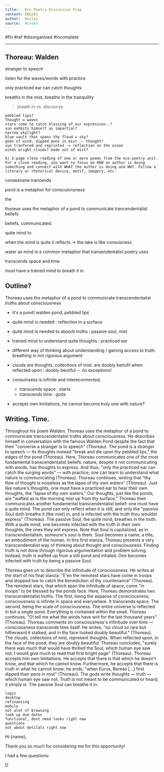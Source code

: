 ```yaml
---
title:   Eco Poetry Discussion Prep
context: ENG201
author:  Huxley
source:  #index
---
```


#flo #ref #disorganized #incomplete

---



 ## Thoreau: Walden

stranger to speech

listen for the waves/words with practice

only practiced ear can catch thoughts

breaths in the mist, breaths in the tranquility

> breath in vs. discourse


```
pebbled lips?
thought = waves
stars come to catch blessing of our expression..?
sun exhbits himself as impartial? 
narrow skylight?
blue vault that spans thy floud = sky?
gods of wind, dipped pens in mist -- thought? 
sun tranfered and reprinted -> reflection on the ocean
winds wright clouds? made out of mist?
```


```
A) 2-page close reading of one or more poems from the eco-poetry unit. For a close reading, you want to focus on HOW an author is doing something and connect with WHAT the author is doing and WHY. Follow a literary or rhetorical device, motif, imagery, etc.
```


consesnene trancends

pond is a metaphor for conscuionsness

the 


thoreue uses the metaphor of a pond to communicate trancendentalist beliefs

beliefs, communicated:

quite mind to 

when the mind is quite it reflects -> the lake is like consuisness

water as mind is a common metaphor that transendentalist poetry uses

transcends space and time

must have a trained mind to breath it in


## Outline?

Thoreau uses the metaphor of a pond to communicate transcendentalist truths about consciousness

- it's a pond! walden pond, pebbled lips

- quite mind is needed : reflection in a surface 
- quite mind is needed to absorb truths : passive soul, mist
- trained mind to understand quite thoughts : practiced ear
- different way of thinking about understanding / gaining access to truth: breathing in not rigorous argument
- clouds are thoughts, collections of mist. are doubly beitufil when reflected upon : doubly beutiful -- no exceptions!
- consuinsess is infinite and intereconnected,
	- transcends space : starts
	- transcends time : gods

- accepts own limitations, he cannot become truly one with nature? 






## Writing. Time. 



Throughout his poem *Walden*, Thoreau uses the metaphor of a pond to communicate transcendentalist truths about consciousness. He describes himself in conversation with the famous Walden Pond despite the fact that their "converse a stranger is to speech" (Thoreau). The pond is a stranger to speech — its thoughts instead "break and die upon thy pebbled lips," the edges of the pond (Thoreau). Here, Thoreau communicates one of the most fundamental transcendentalist beliefs: nature, despite it not communicating with words, has thoughts to express. And thus, "only the practiced ear can catch the surging words" — with practice, one can learn to understand what nature is communicating (Thoreau). Thoreau continues, writing that "thy flow of thought is noiseless as the lapse of thy own waters" (Thoreau). Just like nature's thoughts, one must have a practiced ear to hear their own thoughts, the "lapse of thy own waters." Our thoughts, just like the ponds, are "wafted as is the morning mist up from thy surface." Thoreau then communicates another fundamental transcendentalist belief: one must have a quite mind. The pond can only reflect when it is still, and only the "passive Soul doth breathe it [the mist] in, and is infected with the truth thou wouldst express" (Thoreau). The passive Soul, the quite mind, breathes in the truth. With a quite mind, one becomes infected with the truth in their own thoughts, the ones they will express. Note that Soul is capitalized, as in transcendentalism, someone's soul *is* them. Soul becomes a name, a title, an embodiment of the human. In this first stanza, Thoreau presents a very transcendentalist way of thinking about thought and consciousness. Finding truth is not done through rigorous argumentation and problem solving. Instead, truth is wafted up from a still pond and inhaled. One becomes infected with truth by being a passive Soul. 

Thoreau goes on to describe the infinitude of consciousness. He writes at the start of his final stanza: "E'en the remotest stars have come in troops and stopped low to catch the benediction of thy countenance" (Thoreau). The remotest stars, that which span the infinitude of space, come "in troops" to be blessed by the ponds face. Here, Thoreau demonstrates two transcendentalist truths. The first, being the expanse of consciousness; consciousness is infinite in space and everywhere. It transcends space. The second, being the scale of consciousness. The entire universe is reflected in but a single pond. Everything is contained within the small. Thoreau continues, "O! tell me what the winds have writ for the last thousand years" (Thoreau). Thoreau comments on consciousness's infinitude over time — consciousness transcends time itself. He writes, "no cloud so rare but hitherward it stalked, and in thy face looked doubly beautiful." (Thoreau). The clouds, collections of mist, represent thoughts. When reflected upon, in the face of the pond, they are doubly beautiful. Thoreau concludes, "surely there was much that would have thrilled the Soul, which human eye saw not. I would give much to read that first bright page" (Thoreau). Thoreau accepts him own limitations. He accepts that there is that which he doesn't know, and that which he cannot know. Furthermore, he accepts that there is truth in what he cannot know; he ends, "when Eurus, Boreas [...] first dipped their pens in mist" (Thoreau). The gods write thoughts — truth — which human eye saw not. Truth is not meant to be communicated or heard, it simply *is*. The passive Soul can breathe it in.



















```
login
desktop
refinancing
mobile
not alot of browsing
look up due dates
functional, dont need looks right now 
questions
not about detilals right now
```






Hi {name}, 

Thank you so much for considering me for this opportunity!

I had a few questions: 

D












